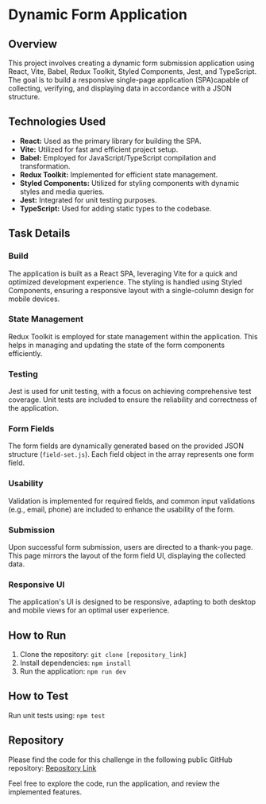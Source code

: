 # Dynamic Form Application

## Overview

This project involves creating a dynamic form submission application using React, Vite, Babel, Redux Toolkit, Styled Components, Jest, and TypeScript. The goal is to build a responsive single-page application (SPA)capable of collecting, verifying, and displaying data in accordance with a JSON structure.

## Technologies Used

- **React:** Used as the primary library for building the SPA.
- **Vite:** Utilized for fast and efficient project setup.
- **Babel:** Employed for JavaScript/TypeScript compilation and transformation.
- **Redux Toolkit:** Implemented for efficient state management.
- **Styled Components:** Utilized for styling components with dynamic styles and media queries.
- **Jest:** Integrated for unit testing purposes.
- **TypeScript:** Used for adding static types to the codebase.

## Task Details

### Build

The application is built as a React SPA, leveraging Vite for a quick and optimized development experience. The styling is handled using Styled Components, ensuring a responsive layout with a single-column design for mobile devices.

### State Management

Redux Toolkit is employed for state management within the application. This helps in managing and updating the state of the form components efficiently.

### Testing

Jest is used for unit testing, with a focus on achieving comprehensive test coverage. Unit tests are included to ensure the reliability and correctness of the application.

### Form Fields

The form fields are dynamically generated based on the provided JSON structure (`field-set.js`). Each field object in the array represents one form field.

### Usability

Validation is implemented for required fields, and common input validations (e.g., email, phone) are included to enhance the usability of the form.

### Submission

Upon successful form submission, users are directed to a thank-you page. This page mirrors the layout of the form field UI, displaying the collected data.

### Responsive UI

The application's UI is designed to be responsive, adapting to both desktop and mobile views for an optimal user experience.

## How to Run

1. Clone the repository: `git clone [repository_link]`
2. Install dependencies: `npm install`
3. Run the application: `npm run dev`

## How to Test

Run unit tests using: `npm test`

## Repository

Please find the code for this challenge in the following public GitHub repository: [Repository Link](https://github.com/Ash19-88/front-end-challenge.git)

Feel free to explore the code, run the application, and review the implemented features.
